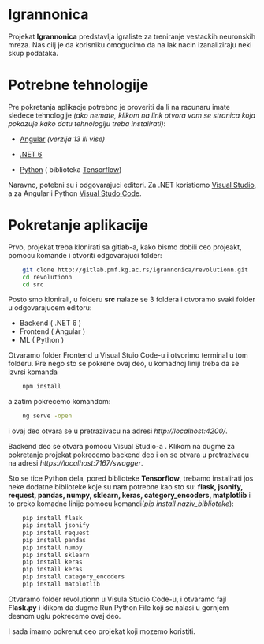 # Igrannonica

Projekat **Igrannonica** predstavlja igraliste za treniranje vestackih neuronskih mreza. Nas cilj je da korisniku omogucimo da na lak nacin izanaliziraju neki skup podataka.

# Potrebne tehnologije

Pre pokretanja aplikacje potrebno je proveriti da li na racunaru imate sledece tehnologije *(ako nemate,  klikom na link otvora vam se stranica koja pokazuje kako datu tehnologiju treba instalirati)*:

- [Angular](https://www.geeksforgeeks.org/angular-cli-angular-project-setup/) *(verzija 13 ili vise)*
  
- [.NET 6](https://docs.microsoft.com/en-us/dotnet/core/install/windows?tabs=net60)
  
- [Python](https://www.tutorialspoint.com/how-to-install-python-in-windows) ( biblioteka [Tensorflow](https://www.tensorflow.org/install/pip))

Naravno, potebni su i odgovarajuci editori. Za .NET koristiomo [Visual Studio](https://code.visualstudio.com/docs/setup/windows), a za Angular i Python [Visual Studo Code](https://docs.microsoft.com/en-us/visualstudio/install/install-visual-studio?view=vs-2022). 

# Pokretanje aplikacije

Prvo, projekat treba klonirati sa gitlab-a, kako bismo dobili ceo projeakt, pomocu komande i otvoriti odgovarajuci folder:

``` bash
    git clone http://gitlab.pmf.kg.ac.rs/igrannonica/revolutionn.git
    cd revolutionn
    cd src
```
Posto smo klonirali, u folderu **src** nalaze se 3 foldera i otvoramo svaki folder u odgovarajucem editoru:

- Backend ( .NET 6 )
- Frontend ( Angular )
- ML ( Python )


Otvaramo folder Frontend u Visual Stuio Code-u i otvorimo terminal u tom folderu.
Pre nego sto se pokrene ovaj deo, u komadnoj liniji treba da se izvrsi komanda 
```bash
    npm install
```
a zatim pokrecemo komandom:
```bash
    ng serve -open
```
i ovaj deo otvara se u pretrazivacu na adresi *http://localhost:4200/*.

Backend deo se otvara pomocu Visual Studio-a . Klikom na dugme za pokretanje projekat pokrecemo backend deo i on se otvara  u pretrazivacu na adresi *https://localhost:7167/swagger*.

Sto se tice Python dela, pored biblioteke **Tensorflow**, trebamo instalirati jos neke dodatne biblioteke koje su nam potrebne kao sto su: **flask, jsonify, request, pandas, numpy, sklearn,  keras, category_encoders, matplotlib** i to preko komadne linije pomocu komandi(*pip install naziv_biblioteke*): 
```python
    pip install flask
    pip install jsonify
    pip install request
    pip install pandas
    pip install numpy
    pip install sklearn
    pip install keras
    pip install keras
    pip install category_encoders
    pip install matplotlib 
```
Otvaramo folder revolutionn u Visula Studio Code-u, i otvaramo fajl **Flask.py** i klikom da dugme Run Python File koji se nalasi u gornjem desnom uglu pokrecemo ovaj deo.

I sada imamo pokrenut ceo projekat koji mozemo koristiti.
